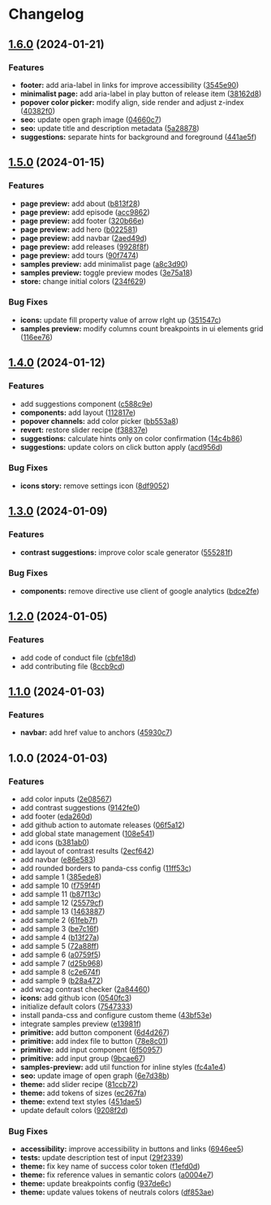 # Changelog

## [1.6.0](https://github.com/AlexGarrixen/Cool-Contrast/compare/v1.5.0...v1.6.0) (2024-01-21)


### Features

* **footer:** add aria-label in links for improve accessibility ([3545e90](https://github.com/AlexGarrixen/Cool-Contrast/commit/3545e9026c01ae5afdfed6c4cc861d24433541ab))
* **minimalist page:** add aria-label in play button of release item ([38162d8](https://github.com/AlexGarrixen/Cool-Contrast/commit/38162d8abc839daa38156532315e3ec33588a399))
* **popover color picker:** modify align, side render and adjust z-index ([40382f0](https://github.com/AlexGarrixen/Cool-Contrast/commit/40382f014aad9484ed7e6c13d54db21ded933336))
* **seo:** update open graph image ([04660c7](https://github.com/AlexGarrixen/Cool-Contrast/commit/04660c7c7cb4066ca7e30f5f4056472ad057dd60))
* **seo:** update title and description metadata ([5a28878](https://github.com/AlexGarrixen/Cool-Contrast/commit/5a28878a7c2ee3d6b3a4eaf0c0e20296de060073))
* **suggestions:** separate hints for background and foreground ([441ae5f](https://github.com/AlexGarrixen/Cool-Contrast/commit/441ae5f929ae9ba514c6f40c47a7d90d30366761))

## [1.5.0](https://github.com/AlexGarrixen/Cool-Contrast/compare/v1.4.0...v1.5.0) (2024-01-15)


### Features

* **page preview:** add about ([b813f28](https://github.com/AlexGarrixen/Cool-Contrast/commit/b813f28dcc22ae0d30ac7684d30a1149b5e475bb))
* **page preview:** add episode ([acc9862](https://github.com/AlexGarrixen/Cool-Contrast/commit/acc986289722efd2d0895990ddd362a77bad126d))
* **page preview:** add footer ([320b66e](https://github.com/AlexGarrixen/Cool-Contrast/commit/320b66ecd2dedb2b780fdca64e0a10135da2e990))
* **page preview:** add hero ([b022581](https://github.com/AlexGarrixen/Cool-Contrast/commit/b02258181b7f31e86061d76ea88a34178f18d74f))
* **page preview:** add navbar ([2aed49d](https://github.com/AlexGarrixen/Cool-Contrast/commit/2aed49de28f8bc7fd0ffbda1e3640a1ae56e01e4))
* **page preview:** add releases ([9928f8f](https://github.com/AlexGarrixen/Cool-Contrast/commit/9928f8fc634e7d9f42ab045db13033747a8d7af9))
* **page preview:** add tours ([90f7474](https://github.com/AlexGarrixen/Cool-Contrast/commit/90f7474c8b568da3394a1e6a61f6a58dcf3115a7))
* **samples preview:** add minimalist page ([a8c3d90](https://github.com/AlexGarrixen/Cool-Contrast/commit/a8c3d90926fc25d58039ecdca85096bb597415f4))
* **samples preview:** toggle preview modes ([3e75a18](https://github.com/AlexGarrixen/Cool-Contrast/commit/3e75a18d7e546df09f99dab329ff53c1bd954ffb))
* **store:** change initial colors ([234f629](https://github.com/AlexGarrixen/Cool-Contrast/commit/234f6294fbea32d5252325c33a994ac8138ed866))


### Bug Fixes

* **icons:** update fill property value of arrow rIght up ([351547c](https://github.com/AlexGarrixen/Cool-Contrast/commit/351547cdc672a493521d090ca9c0cd11ebe3fdf4))
* **samples preview:** modify  columns count breakpoints in ui elements grid ([116ee76](https://github.com/AlexGarrixen/Cool-Contrast/commit/116ee76bd20ee59e1a57caf4ba736fbf95a9ad7b))

## [1.4.0](https://github.com/AlexGarrixen/Cool-Contrast/compare/v1.3.0...v1.4.0) (2024-01-12)


### Features

* add suggestions component ([c588c9e](https://github.com/AlexGarrixen/Cool-Contrast/commit/c588c9e8b787ed3c56732b7fa222eef87c56ca0e))
* **components:** add layout ([112817e](https://github.com/AlexGarrixen/Cool-Contrast/commit/112817e4122676ce07d3897b7b6a9ab548c6cb7b))
* **popover channels:** add color picker ([bb553a8](https://github.com/AlexGarrixen/Cool-Contrast/commit/bb553a8b8a59e68a1c3a02d33e00594a84a5b2df))
* **revert:** restore slider recipe ([f38837e](https://github.com/AlexGarrixen/Cool-Contrast/commit/f38837e2fe47da11587853124e43e1ffe603422f))
* **suggestions:** calculate hints only on color confirmation ([14c4b86](https://github.com/AlexGarrixen/Cool-Contrast/commit/14c4b865b76ed1d832fe48a66e8c96ec05d955a8))
* **suggestions:** update colors on click button apply ([acd956d](https://github.com/AlexGarrixen/Cool-Contrast/commit/acd956d3e3585c811f2b86688bef6ee7be8c539b))


### Bug Fixes

* **icons story:** remove settings icon ([8df9052](https://github.com/AlexGarrixen/Cool-Contrast/commit/8df905270af8036fa21bd59905f85fc55362f6a6))

## [1.3.0](https://github.com/AlexGarrixen/Cool-Contrast/compare/v1.2.0...v1.3.0) (2024-01-09)


### Features

* **contrast suggestions:** improve color scale generator ([555281f](https://github.com/AlexGarrixen/Cool-Contrast/commit/555281f0d48302c51d298952c2e8de9ad2ba2d81))


### Bug Fixes

* **components:** remove directive use client of google analytics ([bdce2fe](https://github.com/AlexGarrixen/Cool-Contrast/commit/bdce2fe67895690345001c2457b96c18932880a5))

## [1.2.0](https://github.com/AlexGarrixen/Cool-Contrast/compare/v1.1.0...v1.2.0) (2024-01-05)


### Features

* add code of conduct file ([cbfe18d](https://github.com/AlexGarrixen/Cool-Contrast/commit/cbfe18de1b2a5c270083a31da6413718d854d9be))
* add contributing file ([8ccb9cd](https://github.com/AlexGarrixen/Cool-Contrast/commit/8ccb9cd8f864ccf60162247d4f02a960e86baf83))

## [1.1.0](https://github.com/AlexGarrixen/Cool-Contrast/compare/v1.0.0...v1.1.0) (2024-01-03)


### Features

* **navbar:** add href value to anchors ([45930c7](https://github.com/AlexGarrixen/Cool-Contrast/commit/45930c7c36fb50c07bf66cf16e72a4f139b28a3b))

## 1.0.0 (2024-01-03)


### Features

* add color inputs ([2e08567](https://github.com/AlexGarrixen/Cool-Contrast/commit/2e08567f37a362e90658c1ae7b221af90e2e37bd))
* add contrast suggestions ([9142fe0](https://github.com/AlexGarrixen/Cool-Contrast/commit/9142fe07fdc302d596ce857addd04d2fb18906d0))
* add footer ([eda260d](https://github.com/AlexGarrixen/Cool-Contrast/commit/eda260da0c9d45475f0cbec98e238b5d267c026b))
* add github action to automate releases ([06f5a12](https://github.com/AlexGarrixen/Cool-Contrast/commit/06f5a1265815b14565186937ebcbbb2fc4db27aa))
* add global state management ([108e541](https://github.com/AlexGarrixen/Cool-Contrast/commit/108e541da46f89f9c15d5bdd2cb06a27ba590146))
* add icons ([b381ab0](https://github.com/AlexGarrixen/Cool-Contrast/commit/b381ab09d806205a6153bfa319aae7c6caea98b7))
* add layout of contrast results ([2ecf642](https://github.com/AlexGarrixen/Cool-Contrast/commit/2ecf642017eaa844b7abb14ac11f2fa64598eee4))
* add navbar ([e86e583](https://github.com/AlexGarrixen/Cool-Contrast/commit/e86e5837b25c07da08ae32303104889dab349982))
* add rounded borders to panda-css config ([11ff53c](https://github.com/AlexGarrixen/Cool-Contrast/commit/11ff53c0775414de5841742fa32390cdefd8b48e))
* add sample 1 ([385ede8](https://github.com/AlexGarrixen/Cool-Contrast/commit/385ede8dd4ba7405990f0c5ed2c955470e350c8a))
* add sample 10 ([f759f4f](https://github.com/AlexGarrixen/Cool-Contrast/commit/f759f4f1edd7d1eee2702d19de64e81dfe482e47))
* add sample 11 ([b87f13c](https://github.com/AlexGarrixen/Cool-Contrast/commit/b87f13c6e0c131280964e9266c7737c5b55e6372))
* add sample 12 ([25579cf](https://github.com/AlexGarrixen/Cool-Contrast/commit/25579cf337c3fb2785df82ecf755f71842384676))
* add sample 13 ([1463887](https://github.com/AlexGarrixen/Cool-Contrast/commit/1463887d49912636400b998e48e6f8aa53321ae7))
* add sample 2 ([61feb7f](https://github.com/AlexGarrixen/Cool-Contrast/commit/61feb7f749fe92164fa44c2faa3dbbbe28559096))
* add sample 3 ([be7c16f](https://github.com/AlexGarrixen/Cool-Contrast/commit/be7c16fc3d2f58547e973e00d512351d4e37eb6c))
* add sample 4 ([b13f27a](https://github.com/AlexGarrixen/Cool-Contrast/commit/b13f27a0900fdd0296be2be0933dc985651b76ab))
* add sample 5 ([72a88ff](https://github.com/AlexGarrixen/Cool-Contrast/commit/72a88ffc4672b00a74157b611ce1f59961992b58))
* add sample 6 ([a0759f5](https://github.com/AlexGarrixen/Cool-Contrast/commit/a0759f53980fe253595209cb88e1229a414400a2))
* add sample 7 ([d25b968](https://github.com/AlexGarrixen/Cool-Contrast/commit/d25b968f1d9d596ca7eb964accfebe7b0236fecb))
* add sample 8 ([c2e674f](https://github.com/AlexGarrixen/Cool-Contrast/commit/c2e674fe94d158f1ee0d2e45bb0d7930e1a5aa9e))
* add sample 9 ([b28a472](https://github.com/AlexGarrixen/Cool-Contrast/commit/b28a472f6e2963e49325cb41610be8733a190ec1))
* add wcag contrast checker ([2a84460](https://github.com/AlexGarrixen/Cool-Contrast/commit/2a84460c7524f4c525e7092919ca39f16881b2fc))
* **icons:** add github icon ([0540fc3](https://github.com/AlexGarrixen/Cool-Contrast/commit/0540fc3f2892907adf2d6de39b2dedac640978a2))
* initialize default colors ([7547333](https://github.com/AlexGarrixen/Cool-Contrast/commit/75473338effd3eb3623c0d08a22ed5fc39e5666a))
* install panda-css and configure custom theme ([43bf53e](https://github.com/AlexGarrixen/Cool-Contrast/commit/43bf53eedb6536aa47ccf20a6fd0aebbcc7fc70a))
* integrate samples preview ([e13981f](https://github.com/AlexGarrixen/Cool-Contrast/commit/e13981f6d1af05f89fb97dfc0e73854883343dfd))
* **primitive:** add button component ([6d4d267](https://github.com/AlexGarrixen/Cool-Contrast/commit/6d4d26779d41d107f596de9065446cfb0364de54))
* **primitive:** add index file to button ([78e8c01](https://github.com/AlexGarrixen/Cool-Contrast/commit/78e8c01f27c8f62bb44cc743ba51b6bbd3c98208))
* **primitive:** add input component ([6f50957](https://github.com/AlexGarrixen/Cool-Contrast/commit/6f509575145683c83a015988c0ad7855c18752d1))
* **primitive:** add input group ([9bcae67](https://github.com/AlexGarrixen/Cool-Contrast/commit/9bcae677d7ac329f48865211424d0b5ca9032a7f))
* **samples-preview:** add util function for inline styles ([fc4a1e4](https://github.com/AlexGarrixen/Cool-Contrast/commit/fc4a1e42fdaa0ca01ad8e2ef93d6d4843f23e745))
* **seo:** update image of open graph ([6e7d38b](https://github.com/AlexGarrixen/Cool-Contrast/commit/6e7d38b2a7f755cd30c6aa58b41c606d3008e6ee))
* **theme:** add slider recipe ([81ccb72](https://github.com/AlexGarrixen/Cool-Contrast/commit/81ccb72284b41a50d67fc2fb76b5ae7a67169151))
* **theme:** add tokens of sizes ([ec267fa](https://github.com/AlexGarrixen/Cool-Contrast/commit/ec267fa315c59ce9a4b417c8413a3dd30c034cbf))
* **theme:** extend text styles ([451dae5](https://github.com/AlexGarrixen/Cool-Contrast/commit/451dae5b0bdafa6bd932df0659e88b6a2461fd00))
* update default colors ([9208f2d](https://github.com/AlexGarrixen/Cool-Contrast/commit/9208f2d4c5fbb649e7ea4d0f34c300246bb6dba6))


### Bug Fixes

* **accessibility:** improve accessibility in buttons and links ([6946ee5](https://github.com/AlexGarrixen/Cool-Contrast/commit/6946ee51db14548c006724db53d0d57f8d03c1d4))
* **tests:** update description test of input ([29f2339](https://github.com/AlexGarrixen/Cool-Contrast/commit/29f23393e141fc5a111a74ceccbbc94b89c86f1c))
* **theme:** fix key name of success color token ([f1efd0d](https://github.com/AlexGarrixen/Cool-Contrast/commit/f1efd0d2768a5238ea43d59f6eb1c3e2cf52d001))
* **theme:** fix reference values in semantic colors ([a0004e7](https://github.com/AlexGarrixen/Cool-Contrast/commit/a0004e7f4bfdd0519b96bdb9a49ceb906f5a9551))
* **theme:** update breakpoints config ([937de6c](https://github.com/AlexGarrixen/Cool-Contrast/commit/937de6c02ef0cc6a6f28e055ef19737c0c8b6788))
* **theme:** update values tokens of neutrals colors ([df853ae](https://github.com/AlexGarrixen/Cool-Contrast/commit/df853ae1eb2f6190ebcdf25a5e8d722ce56cfd74))
